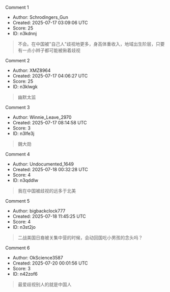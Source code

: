 Comment 1

- Author: Schrodingers_Gun
- Created: 2025-07-17 03:09:06 UTC
- Score: 25
- ID: n3kdnnj

> 不会。在中国被"自己人"歧视地更多，身高体重收入，地域出生阶层，只要有一点小辫子都可能被揪着歧视

Comment 2

- Author: XMZ8964
- Created: 2025-07-17 04:06:27 UTC
- Score: 25
- ID: n3klwgk

> 幽默太监

Comment 3

- Author: Winnie_Leave_2970
- Created: 2025-07-17 08:14:58 UTC
- Score: 3
- ID: n3lfe3j

> 魏大勋

Comment 4

- Author: Undocumented_1649
- Created: 2025-07-18 00:32:28 UTC
- Score: 4
- ID: n3qddlw

> 我在中国被歧视的远多于北美

Comment 5

- Author: bigbackclock777
- Created: 2025-07-18 11:45:25 UTC
- Score: 4
- ID: n3st2jo

> 二战美国日裔被关集中营的时候，会动回国吃小男孩的念头吗？

Comment 6

- Author: OkScience3587
- Created: 2025-07-20 00:01:56 UTC
- Score: 3
- ID: n42zof6

> 最爱歧视别人的就是中国人
